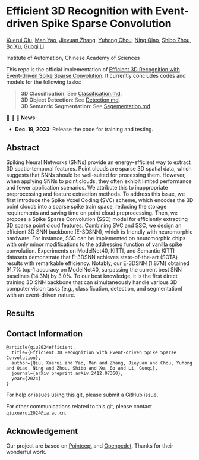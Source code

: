 # Efficient 3D Recognition with Event-driven Spike Sparse Convolution

[Xuerui Qiu](https://scholar.google.com/citations?user=bMwW4e8AAAAJ&hl=zh-CN), [Man Yao](https://scholar.google.com/citations?user=eE4vvp0AAAAJ), [Jieyuan Zhang](https://scholar.google.com/citations?user=c8Qww6YAAAAJ&hl=zh-CN&oi=sra), [Yuhong Chou](https://scholar.google.com/citations?user=8CpWM4cAAAAJ&hl=zh-CN&oi=ao), [Ning Qiao](), [Shibo Zhou](), [Bo Xu](), [Guoqi Li](https://scholar.google.com/citations?user=qCfE--MAAAAJ&)

Institute of Automation, Chinese Academy of Sciences

This repo is the official implementation of [ Efficient 3D Recognition with Event-driven Spike Sparse Convolution](https://arxiv.org/abs/2412.07360). It currently concludes codes and models for the following tasks:

> **3D Classification**: See [Classification.md](/classify_seg/readme.md).\
> **3D Object Detection**: See [Detection.md](SDT_V3/Detection/Readme.md).\
> **3D Semantic Segmentation**: See [Segementation.md](/classify_seg/readme.md).


:rocket:  :rocket:  :rocket: **News**:

- **Dec. 19, 2023**: Release the code for training and testing.

## Abstract
Spiking Neural Networks (SNNs) provide an energy-efficient way to extract 3D spatio-temporal features. Point clouds are sparse 3D spatial data, which suggests that SNNs should be well-suited for processing them. However, when applying SNNs to point clouds, they often exhibit limited performance and fewer application scenarios. We attribute this to inappropriate preprocessing and feature extraction methods. To address this issue, we first introduce the Spike Voxel Coding (SVC) scheme, which encodes the 3D point clouds into a sparse spike train space, reducing the storage requirements and saving time on point cloud preprocessing. Then, we propose a Spike Sparse Convolution (SSC) model for efficiently extracting 3D sparse point cloud features. Combining SVC and SSC, we design an efficient 3D SNN backbone (E-3DSNN), which is friendly with neuromorphic hardware. For instance, SSC can be implemented on neuromorphic chips with only minor modifications to the addressing function of vanilla spike convolution. Experiments on ModelNet40, KITTI, and Semantic KITTI datasets demonstrate that E-3DSNN achieves state-of-the-art (SOTA) results with remarkable efficiency. Notably, our E-3DSNN (1.87M) obtained 91.7\% top-1 accuracy on ModelNet40, surpassing the current best SNN baselines (14.3M) by 3.0\%. To our best knowledge, it is the first direct training 3D SNN backbone that can simultaneously handle various 3D computer vision tasks (e.g., classification, detection, and segmentation) with an event-driven nature.

## Results



## Contact Information

```
@article{qiu2024efficient,
  title={Efficient 3D Recognition with Event-driven Spike Sparse Convolution},
  author={Qiu, Xuerui and Yao, Man and Zhang, Jieyuan and Chou, Yuhong and Qiao, Ning and Zhou, Shibo and Xu, Bo and Li, Guoqi},
  journal={arXiv preprint arXiv:2412.07360},
  year={2024}
}
```

For help or issues using this git, please submit a GitHub issue.

For other communications related to this git, please contact `qiuxuerui2024@ia.ac.cn`.

## Acknowledgement
Our project are based on [Pointcept](https://github.com/Pointcept/Pointcept) and [Openpcdet](https://github.com/open-mmlab/OpenPCDet). Thanks for their wonderful work.
